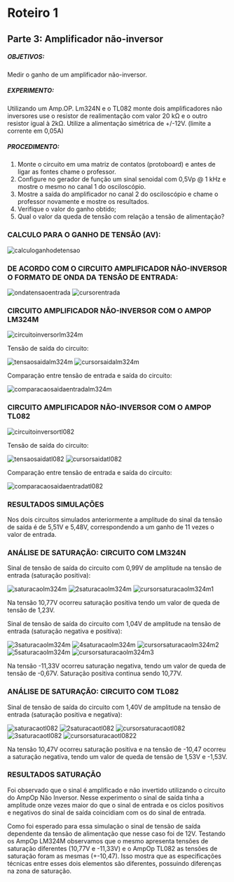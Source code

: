 # Roteiro 1

## Parte 3: Amplificador não-inversor

##### OBJETIVOS:

Medir o ganho de um amplificador não-inversor.

##### EXPERIMENTO:

Utilizando um Amp.OP. Lm324N e o TL082 monte dois amplificadores não inversores use o resistor de realimentação com valor 20 kΩ e o outro resistor igual à 2kΩ. Utilize a alimentação simétrica de +/-12V. (limite a corrente em 0,05A)

##### PROCEDIMENTO:

1. Monte o circuito em uma matriz de contatos (protoboard) e antes de ligar as fontes chame
o professor.
2. Configure no gerador de função um sinal senoidal com 0,5Vp @ 1 kHz e mostre o mesmo
no canal 1 do osciloscópio.
3. Mostre a saída do amplificador no canal 2 do osciloscópio e chame o professor novamente
e mostre os resultados.
4. Verifique o valor do ganho obtido;
5. Qual o valor da queda de tensão com relação a tensão de alimentação?

### CALCULO PARA O GANHO DE TENSÃO (AV):

![calculoganhodetensao](/resources/imagens/relatorio1/parte3/calculoganhodetensao.jpeg)

### DE ACORDO COM O CIRCUITO AMPLIFICADOR NÃO-INVERSOR O FORMATO DE ONDA DA TENSÃO DE ENTRADA:

![ondatensaoentrada](/resources/imagens/relatorio1/parte3/ondatensaoentrada.png)
![cursorentrada](/resources/imagens/relatorio1/parte3/cursorentrada.png)

### CIRCUITO AMPLIFICADOR NÃO-INVERSOR COM O AMPOP LM324M

![circuitoinversorlm324m](/resources/imagens/relatorio1/parte3/circuitoinversorlm324m.png)

Tensão de saída do circuito:

![tensaosaidalm324m](/resources/imagens/relatorio1/parte3/tensaosaidalm324m.png)
![cursorsaidalm324m](/resources/imagens/relatorio1/parte3/cursorsaidalm324m.png)

Comparação entre tensão de entrada e saída do circuito:

![comparacaosaidaentradalm324m](/resources/imagens/relatorio1/parte3/comparacaosaidaentradalm324m.png)

### CIRCUITO AMPLIFICADOR NÃO-INVERSOR COM O AMPOP TL082

![circuitoinversortl082](/resources/imagens/relatorio1/parte3/circuitoinversortl082.png)

Tensão de saída do circuito:

![tensaosaidatl082](/resources/imagens/relatorio1/parte3/tensaosaidatl082.png)
![cursorsaidatl082](/resources/imagens/relatorio1/parte3/cursorsaidatl082.png)

Comparação entre tensão de entrada e saída do circuito:

![comparacaosaidaentradatl082](/resources/imagens/relatorio1/parte3/comparacaosaidaentradatl082.png)

### RESULTADOS SIMULAÇÕES

Nos dois circuitos simulados anteriormente a amplitude do sinal da tensão de saída é de 5,51V e 5,48V, correspondendo a um ganho de 11 vezes o valor de entrada.

### ANÁLISE DE SATURAÇÃO: CIRCUITO COM LM324N

Sinal de tensão de saída do circuito com 0,99V de amplitude na tensão de entrada (saturação positiva):

![saturacaolm324m](/resources/imagens/relatorio1/parte3/saturacaolm324m.png)
![2saturacaolm324m](/resources/imagens/relatorio1/parte3/2saturacaolm324m.png)
![cursorsaturacaolm324m1](/resources/imagens/relatorio1/parte3/cursorsaturacaolm324m1.png)

Na tensão 10,77V ocorreu saturação positiva tendo um valor de queda de tensão de 1,23V.


Sinal de tensão de saída do circuito com 1,04V de amplitude na tensão de entrada (saturação negativa e positiva):

![3saturacaolm324m](/resources/imagens/relatorio1/parte3/3saturacaolm324m.png)
![4saturacaolm324m](/resources/imagens/relatorio1/parte3/4saturacaolm324m.png)
![cursorsaturacaolm324m2](/resources/imagens/relatorio1/parte3/cursorsaturacaolm324m2.png)
![5saturacaolm324m](/resources/imagens/relatorio1/parte3/5saturacaolm324m.png)
![cursorsaturacaolm324m3](/resources/imagens/relatorio1/parte3/cursorsaturacaolm324m3.png)

Na tensão -11,33V ocorreu saturação negativa, tendo um valor de queda de tensão de -0,67V. Saturação positiva continua sendo 10,77V.

### ANÁLISE DE SATURAÇÃO: CIRCUITO COM TL082

Sinal de tensão de saída do circuito com 1,40V de amplitude na tensão de entrada (saturação positiva e negativa):

![saturacaotl082](/resources/imagens/relatorio1/parte3/saturacaotl082.png)
![2saturacaotl082](/resources/imagens/relatorio1/parte3/2saturacaotl082.png)
![cursorsaturacaotl082](/resources/imagens/relatorio1/parte3/cursorsaturacaotl082.png)
![3saturacaotl082](/resources/imagens/relatorio1/parte3/3saturacaotl082.png)
![cursorsaturacaotl0822](/resources/imagens/relatorio1/parte3/cursorsaturacaotl0822.png)

Na tensão 10,47V ocorreu saturação positiva e na tensão de -10,47 ocorreu a saturação negativa, tendo um valor de queda de tensão de 1,53V e -1,53V.

### RESULTADOS SATURAÇÃO

Foi observado que o sinal é amplificado e não invertido utilizando o circuito do AmpOp Não Inversor. Nesse experimento o sinal de saída tinha a amplitude onze vezes maior do que o sinal de entrada e os ciclos positivos e negativos do sinal de saída coincidiam com os do sinal de entrada.

Como foi esperado para essa simulação o sinal de tensão de saída dependente da tensão de alimentação que nesse caso foi de 12V. Testando os AmpOp LM324M observamos que o mesmo apresenta tensões de saturação diferentes (10,77V e -11,33V) e o AmpOp TL082 as tensões de saturação foram as mesmas (+-10,47). Isso mostra que as especificações técnicas entre esses dois elementos são diferentes, possuindo diferenças na zona de saturação.
